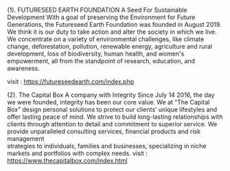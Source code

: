 (1). FUTURESEED EARTH FOUNDATION 
A Seed For Sustainable Development
With a goal of preserving the Environment for Future Generations, the Futureseed Earth Foundation was founded in August 2019. We think it is our duty to take action and alter the society in which we live. We concentrate on a variety of environmental challenges, like climate change, deforestation, pollution, renewable energy, agriculture and rural development, loss of biodiversity, human health, and women's empowerment, all from the standpoint of research, education, and awareness.

visit : https://futureseedearth.com/index.php

(2). The Capital Box
     A company with Integrity
     Since July 14 2016, the day we were founded, integrity has been our core value. We at “The Capital Box” design personal solutions to protect our clients’ unique lifestyles and offer lasting peace of mind. We        strive to build long-lasting relationships with clients through attention to detail and commitment to superior service. We provide unparalleled consulting services, financial products and risk management       
     strategies to individuals, families and businesses, specializing in niche markets and portfolios with complex needs.
visit : https://www.thecapitalbox.com/index.html
